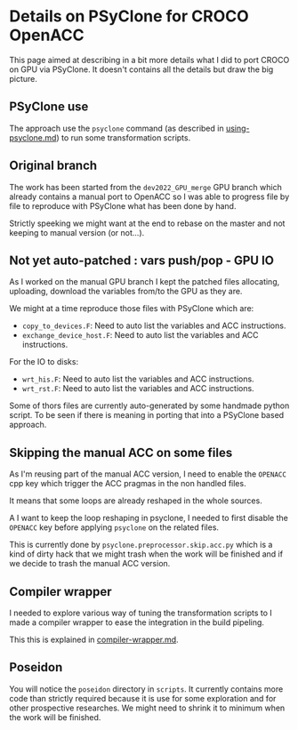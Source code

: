 Details on PSyClone for CROCO OpenACC
=====================================

This page aimed at describing in a bit more details what I did to port CROCO
on GPU via PSyClone. It doesn't contains all the details but draw the
big picture.

PSyClone use
------------

The approach use the `psyclone` command (as described in
[using-psyclone.md](./using-psyclone.md)) to run some transformation scripts.

Original branch
---------------

The work has been started from the `dev2022_GPU_merge` GPU branch which 
already contains a manual port to OpenACC so I was able to progress file
by file to reproduce with PSyClone what has been done by hand.

Strictly speeking we might want at the end to rebase on the master and
not keeping to manual version (or not...).

Not yet auto-patched : vars push/pop - GPU IO
---------------------------------------------

As I worked on the manual GPU branch I kept the patched files allocating,
uploading, download the variables from/to the GPU as they are.

We might at a time reproduce those files with PSyClone which are:

- `copy_to_devices.F`: Need to auto list the variables and ACC instructions.
- `exchange_device_host.F`: Need to auto list the variables and ACC instructions.

For the IO to disks:

- `wrt_his.F`: Need to auto list the variables and ACC instructions.
- `wrt_rst.F`: Need to auto list the variables and ACC instructions.

Some of thors files are currently auto-generated by some handmade 
python script. To be seen if there is meaning in porting that into
a PSyClone based approach.

Skipping the manual ACC on some files
-------------------------------------

As I'm reusing part of the manual ACC version, I need to enable the
`OPENACC` cpp key which trigger the ACC pragmas in the non handled files.

It means that some loops are already reshaped in the whole sources.

A I want to keep the loop reshaping in psyclone, I needed to first
disable the `OPENACC` key before applying `psyclone` on the related files.

This is currently done by `psyclone.preprocessor.skip.acc.py` which is
a kind of dirty hack that we might trash when the work will be finished and
if we decide to trash the manual ACC version.

Compiler wrapper
----------------

I needed to explore various way of tuning the transformation scripts
to I made a compiler wrapper to ease the integration in the build pipeling.

This this is explained in [compiler-wrapper.md](compiler-wrapper.md).

Poseidon
--------

You will notice the `poseidon` directory in `scripts`. It currently contains
more code than strictly required because it is use for some exploration and
for other prospective researches.
We might need to shrink it to minimum when the work will be finished.
